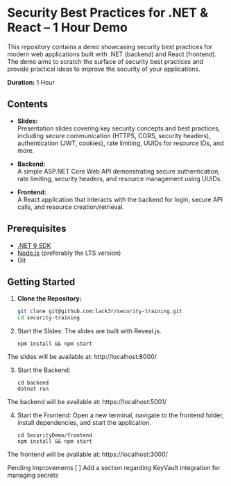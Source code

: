 # Security Best Practices for .NET & React – 1 Hour Demo

This repository contains a demo showcasing security best practices for modern web applications built with .NET (backend) and React (frontend). The demo aims to scratch the surface of security best practices and provide practical ideas to improve the security of your applications.

**Duration:** 1 Hour

## Contents

- **Slides:**  
  Presentation slides covering key security concepts and best practices, including secure communication (HTTPS, CORS, security headers), authentication (JWT, cookies), rate limiting, UUIDs for resource IDs, and more.

- **Backend:**  
  A simple ASP.NET Core Web API demonstrating secure authentication, rate limiting, security headers, and resource management using UUIDs.

- **Frontend:**  
  A React application that interacts with the backend for login, secure API calls, and resource creation/retrieval.

## Prerequisites

- [.NET 9 SDK](https://dotnet.microsoft.com/download/dotnet/9.0)
- [Node.js](https://nodejs.org/) (preferably the LTS version)
- Git

## Getting Started

1. **Clone the Repository:**

   ```bash
   git clone git@github.com:lack3r/security-training.git
   cd security-training
   ```

2. Start the Slides:
The slides are built with Reveal.js.

   ```
   npm install && npm start
   ```
The slides will be available at: http://localhost:8000/

3. Start the Backend:
   ```
   cd backend
   dotnet run
   ```
The backend will be available at: https://localhost:5001/

4. Start the Frontend:
Open a new terminal, navigate to the frontend folder, install dependencies, and start the application.

   ```
   cd SecurityDemo/frontend
   npm install && npm start
   ```
The frontend will be available at: https://localhost:3000/

Pending Improvements
[ ] Add a section regarding KeyVault integration for managing secrets